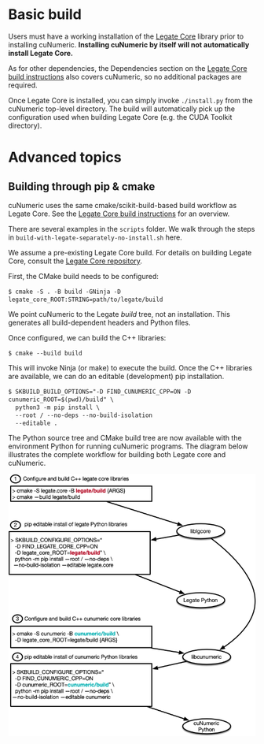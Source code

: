 <!--
Copyright 2021-2022 NVIDIA Corporation

Licensed under the Apache License, Version 2.0 (the "License");
you may not use this file except in compliance with the License.
You may obtain a copy of the License at

    http://www.apache.org/licenses/LICENSE-2.0

Unless required by applicable law or agreed to in writing, software
distributed under the License is distributed on an "AS IS" BASIS,
WITHOUT WARRANTIES OR CONDITIONS OF ANY KIND, either express or implied.
See the License for the specific language governing permissions and
limitations under the License.

-->

# Basic build

Users must have a working installation of the
[Legate Core](https://github.com/nv-legate/legate.core)
library prior to installing cuNumeric. **Installing cuNumeric by itself will not
automatically install Legate Core.**

As for other dependencies, the Dependencies section on the
[Legate Core build instructions](https://github.com/nv-legate/legate.core/blob/HEAD/BUILD.md)
also covers cuNumeric, so no additional packages are required.

Once Legate Core is installed, you can simply invoke `./install.py` from the
cuNumeric top-level directory. The build will automatically pick up the
configuration used when building Legate Core (e.g. the CUDA Toolkit directory).

# Advanced topics

## Building through pip & cmake

cuNumeric uses the same cmake/scikit-build-based build workflow as Legate Core.
See the
[Legate Core build instructions](https://github.com/nv-legate/legate.core/blob/HEAD/BUILD.md)
for an overview.

There are several examples in the `scripts` folder. We walk through the steps in
`build-with-legate-separately-no-install.sh` here.

We assume a pre-existing Legate Core build. For details on building Legate Core,
consult the [Legate Core repository](https://github.com/nv-legate/legate.core).

First, the CMake build needs to be configured:

```
$ cmake -S . -B build -GNinja -D legate_core_ROOT:STRING=path/to/legate/build
```

We point cuNumeric to the Legate *build* tree, not an installation.
This generates all build-dependent headers and Python files.

Once configured, we can build the C++ libraries:

```
$ cmake --build build
```

This will invoke Ninja (or make) to execute the build.
Once the C++ libraries are available, we can do an editable (development) pip installation.

```
$ SKBUILD_BUILD_OPTIONS="-D FIND_CUNUMERIC_CPP=ON -D cunumeric_ROOT=$(pwd)/build" \
  python3 -m pip install \
  --root / --no-deps --no-build-isolation
  --editable .
```

The Python source tree and CMake build tree are now available with the environment Python
for running cuNumeric programs. The diagram below illustrates the
complete workflow for building both Legate core and cuNumeric.

<img src="docs/figures/developer-build.png" alt="drawing" width="600"/>
